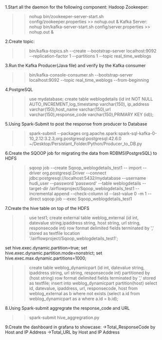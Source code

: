 1.Start all the daemon for the following component:
  Hadoop
  Zookeeper:
  >>nohup bin/zookeeper-server-start.sh config/zookeeper.properties >> nohup.out &
  Kafka Server:
  >>nohup bin/kafka-server-start.sh config/server.properties >> nohup.out &

2.Create topic:
  >>bin/kafka-topics.sh --create --bootstrap-server localhost:9092 --replication-factor 1 --partitions 1 --topic real_time_weblogs

3.Run the Kafka Producer(Java file) and verify by the Kafka consumer
  >>bin/kafka-console-consumer.sh --bootstrap-server localhost:9092 --topic real_time_weblogs --from-beginning

4.PostgreSQL
  >>use mydatabase;
  >>create table weblogdetails (id int NOT NULL AUTO_INCREMENT,log_timestamp varchar(150), ip_address varchar(150),host_name varchar(150),url varchar(150),response_code varchar(150),PRIMARY KEY (id));

5.Using Spark-Submit to post the response from producer to Database
  >>spark-submit --packages org.apache.spark:spark-sql-kafka-0-10_2.12:3.2.3,org.postgresql:postgresql:42.6.0 ~/Desktop/Persistant_Folder/Python/Producer_to_DB.py

6.Create the SQOOP job for migrating the data from RDBMS(PostgreSQL) to HDFS
  >>sqoop job --create Sqoop_weblogdetails_test1 -- import --driver org.postgresql.Driver --connect jdbc:postgresql://localhost:5432/mydatabase --username hudi_user --password 'password' --table weblogdetails --target-dir /airflowproject/Sqoop_weblogdetails_test1 --incremental append --check-column id --last-value 0 -m 1 --direct
  >>sqoop job --exec Sqoop_weblogdetails_test1

7.Create the hive table on top of the HDFS
  >>use test1;
  >>create external table weblog_external (id int, datevalue string,ipaddress string, host string, url string, responsecode int) row format delimited fields terminated by ',' stored as textfile location '/airflowproject/Sqoop_weblogdetails_test1';
  
  set hive.exec.dynamic.partition=true;
  set hive.exec.dynamic.partition.mode=nonstrict;
  set hive.exec.max.dynamic.partitions=1000;

  >>create table weblog_dynamicpart (id int, datevalue string, ipaddress string, url string, responsecode int) partitioned by (host string) row format delimited fields terminated by ',' stored as textfile;
  >>insert into weblog_dynamicpart partition(host) select id, datevalue, ipaddress, url, responsecode, host from weblog_external as b where not exists (select a.id from weblog_dynamicpart as a where a.id = b.id);

8.Using Spark-submit aggregrate the response_code and URL
  >>spark-submit hive_aggregration.py

9.Create the dashboard in grafana to showcase:
  ->Total_ResponseCode by Host and IP Address
  ->Total_URL by Host and IP Address
  
